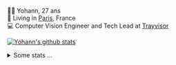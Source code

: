 <p>
  👨🏻 <bold>Yohann</bold>, 27 ans<br/>
  💼 Living in <a href="https://www.google.com/maps?q=paris">Paris</a>, France<br/>
  💻 Computer Vision Engineer and Tech Lead at <a href="https://trayvisor.com/">Trayvisor</a><br/>
</p>

<a href="https://github.com/anuraghazra/github-readme-stats"><img align="center" src="https://github-readme-stats-go94hl40s-yohann84l.vercel.app//api?username=yohann84L&show_icons=true&include_all_commits=true" alt="Yohann's github stats" /> </a>


<details>
  <summary>Some stats ...</summary><br/>
  

<!--START_SECTION:waka-->
![Code Time](http://img.shields.io/badge/Code%20Time-288%20hrs%2030%20mins-blue)

![Profile Views](http://img.shields.io/badge/Profile%20Views-0-blue)

**🐱 My GitHub Data** 

> 🏆 1,543 Contributions in the Year 2022
 > 
> 📦 440.5 kB Used in GitHub's Storage 
 > 
> 🚫 Not Opted to Hire
 > 
> 📜 24 Public Repositories 
 > 
> 🔑 21 Private Repositories  
 > 
**I'm an Early 🐤** 

```text
🌞 Morning    293 commits    ████████░░░░░░░░░░░░░░░░░   33.41% 
🌆 Daytime    482 commits    █████████████░░░░░░░░░░░░   54.96% 
🌃 Evening    99 commits     ██░░░░░░░░░░░░░░░░░░░░░░░   11.29% 
🌙 Night      3 commits      ░░░░░░░░░░░░░░░░░░░░░░░░░   0.34%

```
📅 **I'm Most Productive on Tuesday** 

```text
Monday       136 commits    ████░░░░░░░░░░░░░░░░░░░░░   15.51% 
Tuesday      201 commits    █████░░░░░░░░░░░░░░░░░░░░   22.92% 
Wednesday    170 commits    ████░░░░░░░░░░░░░░░░░░░░░   19.38% 
Thursday     169 commits    ████░░░░░░░░░░░░░░░░░░░░░   19.27% 
Friday       185 commits    █████░░░░░░░░░░░░░░░░░░░░   21.09% 
Saturday     13 commits     ░░░░░░░░░░░░░░░░░░░░░░░░░   1.48% 
Sunday       3 commits      ░░░░░░░░░░░░░░░░░░░░░░░░░   0.34%

```


📊 **This Week I Spent My Time On** 

```text
⌚︎ Time Zone: Europe/Paris

💬 Programming Languages: 
JavaScript               13 hrs 3 mins       ██████████████░░░░░░░░░░░   58.92% 
Python                   5 hrs 37 mins       ██████░░░░░░░░░░░░░░░░░░░   25.39% 
SQL                      55 mins             █░░░░░░░░░░░░░░░░░░░░░░░░   4.16% 
HTTP Request             55 mins             █░░░░░░░░░░░░░░░░░░░░░░░░   4.14% 
YAML                     45 mins             ░░░░░░░░░░░░░░░░░░░░░░░░░   3.44%

🔥 Editors: 
WebStorm                 13 hrs 12 mins      ███████████████░░░░░░░░░░   59.62% 
PyCharm                  8 hrs 28 mins       █████████░░░░░░░░░░░░░░░░   38.23% 
VS Code                  28 mins             ░░░░░░░░░░░░░░░░░░░░░░░░░   2.15%

💻 Operating System: 
Mac                      22 hrs 9 mins       █████████████████████████   100.0%

```

**I Mostly Code in Python** 

```text
Python                   18 repos            ██████████████░░░░░░░░░░░   56.25% 
Java                     6 repos             ████░░░░░░░░░░░░░░░░░░░░░   18.75% 
JavaScript               2 repos             █░░░░░░░░░░░░░░░░░░░░░░░░   6.25% 
R                        2 repos             █░░░░░░░░░░░░░░░░░░░░░░░░   6.25% 
HTML                     1 repo              ░░░░░░░░░░░░░░░░░░░░░░░░░   3.12%

```



 Last Updated on 08/12/2022 01:41:26 UTC
<!--END_SECTION:waka-->
